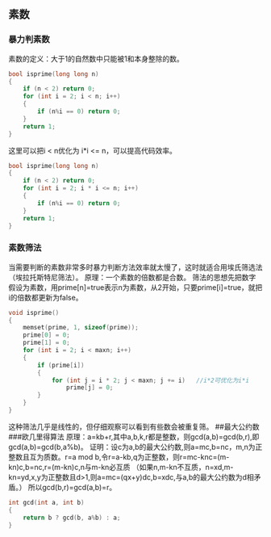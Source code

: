 ## 素数
### 暴力判素数
素数的定义：大于1的自然数中只能被1和本身整除的数。
```cpp
bool isprime(long long n)
{
	if (n < 2) return 0;
	for (int i = 2; i < n; i++)
	{
		if (n%i == 0) return 0;
	}
	return 1;
}
```
这里可以把i < n优化为 i*i <= n，可以提高代码效率。
```cpp
bool isprime(long long n)
{
	if (n < 2) return 0;
	for (int i = 2; i * i <= n; i++)
	{
		if (n%i == 0) return 0;
	}
	return 1;
}
```
### 素数筛法
当需要判断的素数非常多时暴力判断方法效率就太慢了，这时就适合用埃氏筛选法（埃拉托斯特尼筛法）。
原理：一个素数的倍数都是合数。
筛法的思想先把数字假设为素数，用prime[n]=true表示n为素数，从2开始，只要prime[i]=true，就把i的倍数都更新为false。
```cpp
void isprime()
{
	memset(prime, 1, sizeof(prime));
	prime[0] = 0;
	prime[1] = 0;
	for (int i = 2; i < maxn; i++)
	{
		if (prime[i])
		{
			for (int j = i * 2; j < maxn; j += i)	//i*2可优化为i*i
				prime[j] = 0;
		}
	}
}
```
这种筛法几乎是线性的，但仔细观察可以看到有些数会被重复筛。
##最大公约数
###欧几里得算法
原理：a=kb+r,其中a,b,k,r都是整数，则gcd(a,b)=gcd(b,r),即gcd(a,b)=gcd(b,a%b)。
证明：设c为a,b的最大公约数,则a=mc,b=nc，m,n为正整数且互为质数。r=a mod b,令r=a-kb,q为正整数，则r=mc-knc=(m-kn)c,b=nc,r=(m-kn)c,n与m-kn必互质
（如果n,m-kn不互质，n=xd,m-kn=yd,x,y为正整数且d>1,则a=mc=(qx+y)dc,b=xdc,与a,b的最大公约数为d相矛盾。）
所以gcd(b,r)=gcd(a,b)=r。
```cpp
int gcd(int a, int b)
{
	return b ? gcd(b, a%b) : a;
}
```
